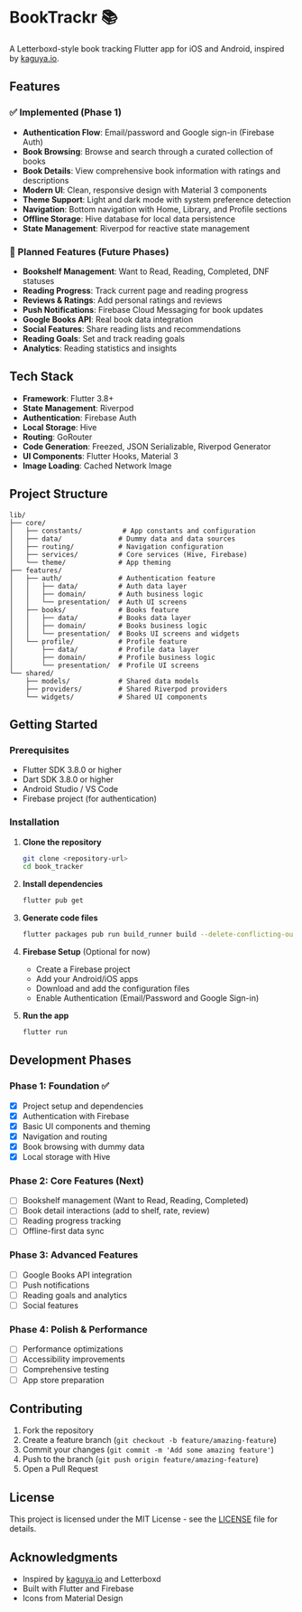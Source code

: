 # BookTrackr 📚

A Letterboxd-style book tracking Flutter app for iOS and Android, inspired by [kaguya.io](https://kaguya.io).

## Features

### ✅ Implemented (Phase 1)
- **Authentication Flow**: Email/password and Google sign-in (Firebase Auth)
- **Book Browsing**: Browse and search through a curated collection of books
- **Book Details**: View comprehensive book information with ratings and descriptions
- **Modern UI**: Clean, responsive design with Material 3 components
- **Theme Support**: Light and dark mode with system preference detection
- **Navigation**: Bottom navigation with Home, Library, and Profile sections
- **Offline Storage**: Hive database for local data persistence
- **State Management**: Riverpod for reactive state management

### 🚧 Planned Features (Future Phases)
- **Bookshelf Management**: Want to Read, Reading, Completed, DNF statuses
- **Reading Progress**: Track current page and reading progress
- **Reviews & Ratings**: Add personal ratings and reviews
- **Push Notifications**: Firebase Cloud Messaging for book updates
- **Google Books API**: Real book data integration
- **Social Features**: Share reading lists and recommendations
- **Reading Goals**: Set and track reading goals
- **Analytics**: Reading statistics and insights

## Tech Stack

- **Framework**: Flutter 3.8+
- **State Management**: Riverpod
- **Authentication**: Firebase Auth
- **Local Storage**: Hive
- **Routing**: GoRouter
- **Code Generation**: Freezed, JSON Serializable, Riverpod Generator
- **UI Components**: Flutter Hooks, Material 3
- **Image Loading**: Cached Network Image

## Project Structure

```
lib/
├── core/
│   ├── constants/          # App constants and configuration
│   ├── data/              # Dummy data and data sources
│   ├── routing/           # Navigation configuration
│   ├── services/          # Core services (Hive, Firebase)
│   └── theme/             # App theming
├── features/
│   ├── auth/              # Authentication feature
│   │   ├── data/          # Auth data layer
│   │   ├── domain/        # Auth business logic
│   │   └── presentation/  # Auth UI screens
│   ├── books/             # Books feature
│   │   ├── data/          # Books data layer
│   │   ├── domain/        # Books business logic
│   │   └── presentation/  # Books UI screens and widgets
│   └── profile/           # Profile feature
│       ├── data/          # Profile data layer
│       ├── domain/        # Profile business logic
│       └── presentation/  # Profile UI screens
└── shared/
    ├── models/            # Shared data models
    ├── providers/         # Shared Riverpod providers
    └── widgets/           # Shared UI components
```

## Getting Started

### Prerequisites

- Flutter SDK 3.8.0 or higher
- Dart SDK 3.8.0 or higher
- Android Studio / VS Code
- Firebase project (for authentication)

### Installation

1. **Clone the repository**
   ```bash
   git clone <repository-url>
   cd book_tracker
   ```

2. **Install dependencies**
   ```bash
   flutter pub get
   ```

3. **Generate code files**
   ```bash
   flutter packages pub run build_runner build --delete-conflicting-outputs
   ```

4. **Firebase Setup** (Optional for now)
   - Create a Firebase project
   - Add your Android/iOS apps
   - Download and add the configuration files
   - Enable Authentication (Email/Password and Google Sign-in)

5. **Run the app**
   ```bash
   flutter run
   ```

## Development Phases

### Phase 1: Foundation ✅
- [x] Project setup and dependencies
- [x] Authentication with Firebase
- [x] Basic UI components and theming
- [x] Navigation and routing
- [x] Book browsing with dummy data
- [x] Local storage with Hive

### Phase 2: Core Features (Next)
- [ ] Bookshelf management (Want to Read, Reading, Completed)
- [ ] Book detail interactions (add to shelf, rate, review)
- [ ] Reading progress tracking
- [ ] Offline-first data sync

### Phase 3: Advanced Features
- [ ] Google Books API integration
- [ ] Push notifications
- [ ] Reading goals and analytics
- [ ] Social features

### Phase 4: Polish & Performance
- [ ] Performance optimizations
- [ ] Accessibility improvements
- [ ] Comprehensive testing
- [ ] App store preparation

## Contributing

1. Fork the repository
2. Create a feature branch (`git checkout -b feature/amazing-feature`)
3. Commit your changes (`git commit -m 'Add some amazing feature'`)
4. Push to the branch (`git push origin feature/amazing-feature`)
5. Open a Pull Request

## License

This project is licensed under the MIT License - see the [LICENSE](LICENSE) file for details.

## Acknowledgments

- Inspired by [kaguya.io](https://kaguya.io) and Letterboxd
- Built with Flutter and Firebase
- Icons from Material Design
